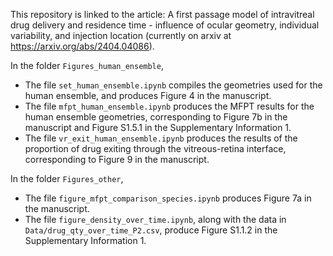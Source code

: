 This repository is linked to the article: A first passage model of intravitreal drug delivery and residence time - influence of ocular geometry, individual variability, and injection location (currently on arxiv at https://arxiv.org/abs/2404.04086).

In the folder `Figures_human_ensemble`,
- The file `set_human_ensemble.ipynb` compiles the geometries used for the human ensemble, and produces Figure 4 in the manuscript.
- The file `mfpt_human_ensemble.ipynb` produces the MFPT results for the human ensemble geometries, corresponding to Figure 7b in the manuscript and Figure S1.5.1 in the Supplementary Information 1.
- The file `vr_exit_human_ensemble.ipynb` produces the results of the proportion of drug exiting through the vitreous-retina interface, corresponding to Figure 9 in the manuscript.

In the folder `Figures_other`,
- The file `figure_mfpt_comparison_species.ipynb` produces Figure 7a in the manuscript.
- The file `figure_density_over_time.ipynb`, along with the data in `Data/drug_qty_over_time_P2.csv`, produce Figure S1.1.2 in the Supplementary Information 1.

